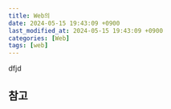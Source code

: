 ```yaml
---
title: Web의
date: 2024-05-15 19:43:09 +0900
last_modified_at: 2024-05-15 19:43:09 +0900
categories: [Web]
tags: [web]
---
```


dfjd

##

## 참고

[]()
